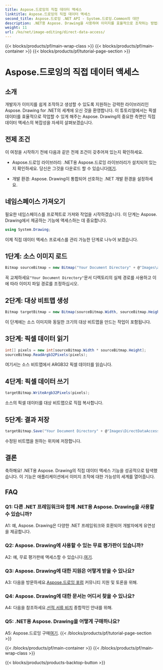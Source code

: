 ```yaml
---
title: Aspose.드로잉의 직접 데이터 액세스
linktitle: Aspose.드로잉의 직접 데이터 액세스
second_title: Aspose.드로잉 .NET API - System.드로잉.Common의 대안
description: .NET용 Aspose. Drawing을 사용하여 이미지를 효율적으로 조작하는 방법을 알아보세요. 단계별 가이드를 통해 직접 데이터 액세스에 대해 알아보세요.
weight: 11
url: /ko/net/image-editing/direct-data-access/
---
```


{{< blocks/products/pf/main-wrap-class >}}
{{< blocks/products/pf/main-container >}}
{{< blocks/products/pf/tutorial-page-section >}}

# Aspose.드로잉의 직접 데이터 액세스

## 소개

개발자가 이미지를 쉽게 조작하고 생성할 수 있도록 지원하는 강력한 라이브러리인 Aspose. Drawing for .NET의 세계에 오신 것을 환영합니다. 이 튜토리얼에서는 픽셀 데이터를 효율적으로 작업할 수 있게 해주는 Aspose. Drawing의 중요한 측면인 직접 데이터 액세스의 복잡성을 자세히 살펴보겠습니다.

## 전제 조건

이 여정을 시작하기 전에 다음과 같은 전제 조건이 갖추어져 있는지 확인하세요.

-  Aspose.드로잉 라이브러리: .NET용 Aspose.드로잉 라이브러리가 설치되어 있는지 확인하세요. 당신은 그것을 다운로드 할 수 있습니다[여기](https://releases.aspose.com/drawing/net/).

- 개발 환경: Aspose. Drawing이 통합되어 선호하는 .NET 개발 환경을 설정하세요.

## 네임스페이스 가져오기

필요한 네임스페이스를 프로젝트로 가져와 작업을 시작하겠습니다. 이 단계는 Aspose. Drawing에서 제공하는 기능에 액세스하는 데 중요합니다.

```csharp
using System.Drawing;
```

이제 직접 데이터 액세스 프로세스를 관리 가능한 단계로 나누어 보겠습니다.

## 1단계: 소스 이미지 로드

```csharp
Bitmap sourceBitmap = new Bitmap("Your Document Directory" + @"Images\aspose_logo.png");
```

 꼭 교체하세요`"Your Document Directory"`문서 디렉토리의 실제 경로를 사용하고 이에 따라 이미지 파일 경로를 조정하십시오.

## 2단계: 대상 비트맵 생성

```csharp
Bitmap targetBitmap = new Bitmap(sourceBitmap.Width, sourceBitmap.Height, System.Drawing.Imaging.PixelFormat.Format32bppPArgb);
```

이 단계에는 소스 이미지와 동일한 크기의 대상 비트맵을 만드는 작업이 포함됩니다.

## 3단계: 픽셀 데이터 읽기

```csharp
int[] pixels = new int[sourceBitmap.Width * sourceBitmap.Height];
sourceBitmap.ReadArgb32Pixels(pixels);
```

여기서는 소스 비트맵에서 ARGB32 픽셀 데이터를 읽습니다.

## 4단계: 픽셀 데이터 쓰기

```csharp
targetBitmap.WriteArgb32Pixels(pixels);
```

소스의 픽셀 데이터를 대상 비트맵으로 직접 복사합니다.

## 5단계: 결과 저장

```csharp
targetBitmap.Save("Your Document Directory" + @"Images\DirectDataAccess_out.png");
```

수정된 비트맵을 원하는 위치에 저장합니다.

## 결론

축하해요! .NET용 Aspose. Drawing의 직접 데이터 액세스 기능을 성공적으로 탐색했습니다. 이 기능은 애플리케이션에서 이미지 조작에 대한 가능성의 세계를 열어줍니다.

## FAQ

### Q1: 다른 .NET 프레임워크와 함께 .NET용 Aspose. Drawing을 사용할 수 있습니까?

A1: 예, Aspose. Drawing은 다양한 .NET 프레임워크와 호환되어 개발자에게 유연성을 제공합니다.

### Q2: Aspose. Drawing에 사용할 수 있는 무료 평가판이 있습니까?

 A2: 예, 무료 평가판에 액세스할 수 있습니다.[여기](https://releases.aspose.com/).

### Q3: Aspose. Drawing에 대한 지원은 어떻게 받을 수 있나요?

 A3: 다음을 방문하세요.[Aspose.드로잉 포럼](https://forum.aspose.com/c/diagram/17) 커뮤니티 지원 및 토론을 위해.

### Q4: Aspose. Drawing에 대한 문서는 어디서 찾을 수 있나요?

A4: 다음을 참조하세요.[선적 서류 비치](https://reference.aspose.com/drawing/net/) 종합적인 안내를 위해.

### Q5: .NET용 Aspose. Drawing을 어떻게 구매하나요?

 A5: Aspose.드로잉 구매[여기](https://purchase.aspose.com/buy).
{{< /blocks/products/pf/tutorial-page-section >}}

{{< /blocks/products/pf/main-container >}}
{{< /blocks/products/pf/main-wrap-class >}}

{{< blocks/products/products-backtop-button >}}
